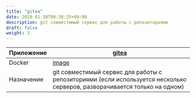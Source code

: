 ```yaml
---
title: "gitea"
date: 2020-01-30T00:38:25+09:00
description: git совместимый сервис для работы с репозиториями
draft: false
weight: 3
---
```


 Приложение |  [gitea](https://gitea.io/)
 -- | --
 Docker | [image](https://hub.docker.com/r/gitea/gitea)
 Назначение | git совместимый сервис для работы с репозиториями (если используется несколько серверов, разворачивается только на одном)
